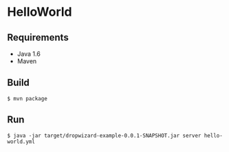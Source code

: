 # HelloWorld

## Requirements

- Java 1.6
- Maven

## Build

    $ mvn package

## Run

    $ java -jar target/dropwizard-example-0.0.1-SNAPSHOT.jar server hello-world.yml 
